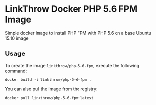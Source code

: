 LinkThrow Docker PHP 5.6 FPM Image
==========================

Simple docker image to install PHP FPM with PHP 5.6 on a base Ubuntu 15.10 image


Usage
-----

To create the image `linkthrow/php-5-6-fpm`, execute the following command:

    docker build -t linkthrow/php-5-6-fpm .

You can also pull the image from the registry:

    docker pull linkthrow/php-5-6-fpm:latest
